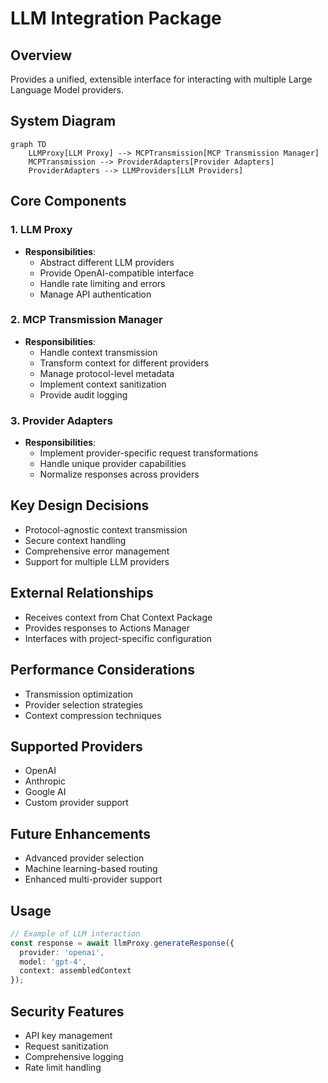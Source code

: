 # LLM Integration Package

## Overview
Provides a unified, extensible interface for interacting with multiple Large Language Model providers.

## System Diagram
```mermaid
graph TD
    LLMProxy[LLM Proxy] --> MCPTransmission[MCP Transmission Manager]
    MCPTransmission --> ProviderAdapters[Provider Adapters]
    ProviderAdapters --> LLMProviders[LLM Providers]
```

## Core Components

### 1. LLM Proxy
- **Responsibilities**:
  - Abstract different LLM providers
  - Provide OpenAI-compatible interface
  - Handle rate limiting and errors
  - Manage API authentication

### 2. MCP Transmission Manager
- **Responsibilities**:
  - Handle context transmission
  - Transform context for different providers
  - Manage protocol-level metadata
  - Implement context sanitization
  - Provide audit logging

### 3. Provider Adapters
- **Responsibilities**:
  - Implement provider-specific request transformations
  - Handle unique provider capabilities
  - Normalize responses across providers

## Key Design Decisions
- Protocol-agnostic context transmission
- Secure context handling
- Comprehensive error management
- Support for multiple LLM providers

## External Relationships
- Receives context from Chat Context Package
- Provides responses to Actions Manager
- Interfaces with project-specific configuration

## Performance Considerations
- Transmission optimization
- Provider selection strategies
- Context compression techniques

## Supported Providers
- OpenAI
- Anthropic
- Google AI
- Custom provider support

## Future Enhancements
- Advanced provider selection
- Machine learning-based routing
- Enhanced multi-provider support

## Usage
```typescript
// Example of LLM interaction
const response = await llmProxy.generateResponse({
  provider: 'openai',
  model: 'gpt-4',
  context: assembledContext
});
```

## Security Features
- API key management
- Request sanitization
- Comprehensive logging
- Rate limit handling 